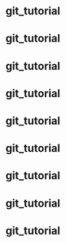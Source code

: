 # git_tutorial
# git_tutorial
# git_tutorial
# git_tutorial
# git_tutorial
# git_tutorial
# git_tutorial
# git_tutorial
# git_tutorial
